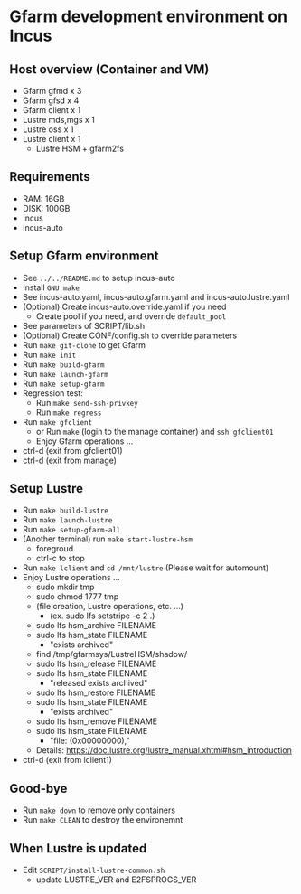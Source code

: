 # Gfarm development environment on Incus

## Host overview (Container and VM)

- Gfarm gfmd x 3
- Gfarm gfsd x 4
- Gfarm client x 1
- Lustre mds,mgs x 1
- Lustre oss x 1
- Lustre client x 1
  - Lustre HSM + gfarm2fs

## Requirements

- RAM: 16GB
- DISK: 100GB
- Incus
- incus-auto

## Setup Gfarm environment

- See `../../README.md` to setup incus-auto
- Install `GNU make`
- See incus-auto.yaml, incus-auto.gfarm.yaml and incus-auto.lustre.yaml
- (Optional) Create incus-auto.override.yaml if you need
  - Create pool if you need, and override `default_pool`
- See parameters of SCRIPT/lib.sh
- (Optional) Create CONF/config.sh to override parameters
- Run `make git-clone` to get Gfarm
- Run `make init`
- Run `make build-gfarm`
- Run `make launch-gfarm`
- Run `make setup-gfarm`
- Regression test:
  - Run `make send-ssh-privkey`
  - Run `make regress`
- Run `make gfclient`
  - or Run `make` (login to the manage container) and `ssh gfclient01`
  - Enjoy Gfarm operations ...
- ctrl-d (exit from gfclient01)
- ctrl-d (exit from manage)

## Setup Lustre

- Run `make build-lustre`
- Run `make launch-lustre`
- Run `make setup-gfarm-all`
- (Another terminal) run `make start-lustre-hsm`
  - foregroud
  - ctrl-c to stop
- Run `make lclient` and `cd /mnt/lustre` (Please wait for automount)
- Enjoy Lustre operations ...
  - sudo mkdir tmp
  - sudo chmod 1777 tmp
  - (file creation, Lustre operations, etc. ...)
    - (ex. sudo lfs setstripe -c 2 .)
  - sudo lfs hsm_archive FILENAME
  - sudo lfs hsm_state FILENAME
    - "exists archived"
  - find /tmp/gfarmsys/LustreHSM/shadow/
  - sudo lfs hsm_release FILENAME
  - sudo lfs hsm_state FILENAME
    - "released exists archived"
  - sudo lfs hsm_restore FILENAME
  - sudo lfs hsm_state FILENAME
    - "exists archived"
  - sudo lfs hsm_remove FILENAME
  - sudo lfs hsm_state FILENAME
    - "file: (0x00000000),"
  - Details: <https://doc.lustre.org/lustre_manual.xhtml#hsm_introduction>
- ctrl-d (exit from lclient1)

## Good-bye

- Run `make down` to remove only containers
- Run `make CLEAN` to destroy the environemnt

## When Lustre is updated

- Edit `SCRIPT/install-lustre-common.sh`
  - update LUSTRE_VER and E2FSPROGS_VER
